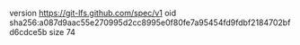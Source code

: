 version https://git-lfs.github.com/spec/v1
oid sha256:a087d9aac55e270995d2cc8995e0f80fe7a95454fd9fdbf2184702bfd6cdce5b
size 74
